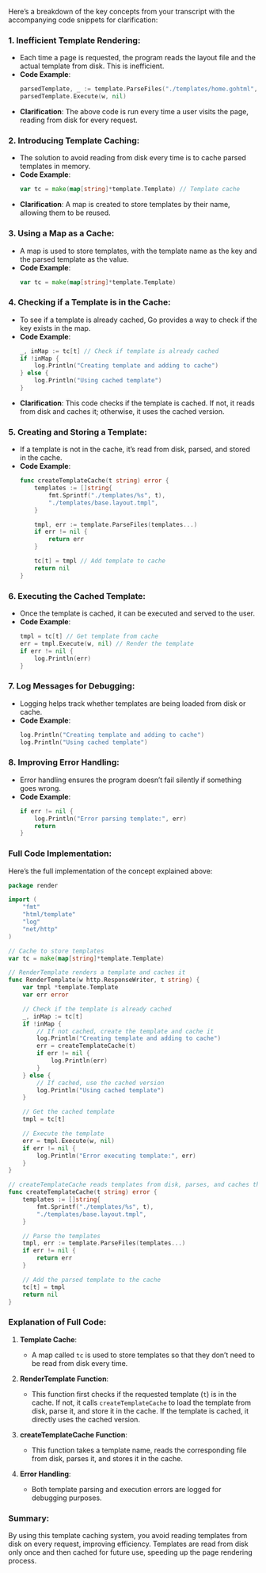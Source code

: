 Here’s a breakdown of the key concepts from your transcript with the accompanying code snippets for clarification:

### 1. **Inefficient Template Rendering**:
   - Each time a page is requested, the program reads the layout file and the actual template from disk. This is inefficient.
   - **Code Example**:
     ```go
     parsedTemplate, _ := template.ParseFiles("./templates/home.gohtml", "./templates/base.layout.tmpl")
     parsedTemplate.Execute(w, nil)
     ```
   - **Clarification**: The above code is run every time a user visits the page, reading from disk for every request.

### 2. **Introducing Template Caching**:
   - The solution to avoid reading from disk every time is to cache parsed templates in memory.
   - **Code Example**:
     ```go
     var tc = make(map[string]*template.Template) // Template cache
     ```
   - **Clarification**: A map is created to store templates by their name, allowing them to be reused.

### 3. **Using a Map as a Cache**:
   - A map is used to store templates, with the template name as the key and the parsed template as the value.
   - **Code Example**:
     ```go
     var tc = make(map[string]*template.Template)
     ```

### 4. **Checking if a Template is in the Cache**:
   - To see if a template is already cached, Go provides a way to check if the key exists in the map.
   - **Code Example**:
     ```go
     _, inMap := tc[t] // Check if template is already cached
     if !inMap {
         log.Println("Creating template and adding to cache")
     } else {
         log.Println("Using cached template")
     }
     ```
   - **Clarification**: This code checks if the template is cached. If not, it reads from disk and caches it; otherwise, it uses the cached version.

### 5. **Creating and Storing a Template**:
   - If a template is not in the cache, it’s read from disk, parsed, and stored in the cache.
   - **Code Example**:
     ```go
     func createTemplateCache(t string) error {
         templates := []string{
             fmt.Sprintf("./templates/%s", t),
             "./templates/base.layout.tmpl",
         }

         tmpl, err := template.ParseFiles(templates...)
         if err != nil {
             return err
         }

         tc[t] = tmpl // Add template to cache
         return nil
     }
     ```

### 6. **Executing the Cached Template**:
   - Once the template is cached, it can be executed and served to the user.
   - **Code Example**:
     ```go
     tmpl = tc[t] // Get template from cache
     err = tmpl.Execute(w, nil) // Render the template
     if err != nil {
         log.Println(err)
     }
     ```

### 7. **Log Messages for Debugging**:
   - Logging helps track whether templates are being loaded from disk or cache.
   - **Code Example**:
     ```go
     log.Println("Creating template and adding to cache")
     log.Println("Using cached template")
     ```

### 8. **Improving Error Handling**:
   - Error handling ensures the program doesn’t fail silently if something goes wrong.
   - **Code Example**:
     ```go
     if err != nil {
         log.Println("Error parsing template:", err)
         return
     }
     ```

### Full Code Implementation:
Here’s the full implementation of the concept explained above:

```go
package render

import (
	"fmt"
	"html/template"
	"log"
	"net/http"
)

// Cache to store templates
var tc = make(map[string]*template.Template)

// RenderTemplate renders a template and caches it
func RenderTemplate(w http.ResponseWriter, t string) {
	var tmpl *template.Template
	var err error

	// Check if the template is already cached
	_, inMap := tc[t]
	if !inMap {
		// If not cached, create the template and cache it
		log.Println("Creating template and adding to cache")
		err = createTemplateCache(t)
		if err != nil {
			log.Println(err)
		}
	} else {
		// If cached, use the cached version
		log.Println("Using cached template")
	}

	// Get the cached template
	tmpl = tc[t]

	// Execute the template
	err = tmpl.Execute(w, nil)
	if err != nil {
		log.Println("Error executing template:", err)
	}
}

// createTemplateCache reads templates from disk, parses, and caches them
func createTemplateCache(t string) error {
	templates := []string{
		fmt.Sprintf("./templates/%s", t),
		"./templates/base.layout.tmpl",
	}

	// Parse the templates
	tmpl, err := template.ParseFiles(templates...)
	if err != nil {
		return err
	}

	// Add the parsed template to the cache
	tc[t] = tmpl
	return nil
}
```

### Explanation of Full Code:
1. **Template Cache**:  
   - A map called `tc` is used to store templates so that they don’t need to be read from disk every time.

2. **RenderTemplate Function**:  
   - This function first checks if the requested template (`t`) is in the cache. If not, it calls `createTemplateCache` to load the template from disk, parse it, and store it in the cache. If the template is cached, it directly uses the cached version.

3. **createTemplateCache Function**:  
   - This function takes a template name, reads the corresponding file from disk, parses it, and stores it in the cache.

4. **Error Handling**:  
   - Both template parsing and execution errors are logged for debugging purposes.

### Summary:
By using this template caching system, you avoid reading templates from disk on every request, improving efficiency. Templates are read from disk only once and then cached for future use, speeding up the page rendering process.